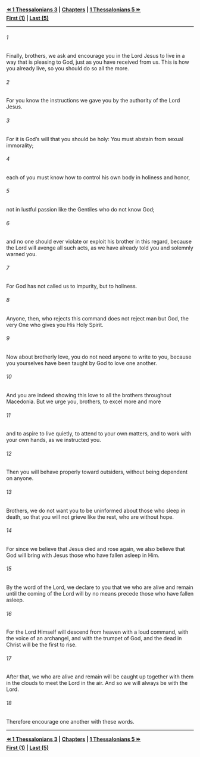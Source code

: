   
**[⏪ 1 Thessalonians 3](./1%20Thessalonians%203.md) | [Chapters](./_index.md) | [1 Thessalonians 5 ⏩](./1%20Thessalonians%205.md)**  
**[First (1)](./1%20Thessalonians%201.md) | [Last (5)](./1%20Thessalonians%205.md)**  
  
---  
  
###### 1  
Finally, brothers, we ask and encourage you in the Lord Jesus to live in a way that is pleasing to God, just as you have received from us. This is how you already live, so you should do so all the more.  
  
###### 2  
For you know the instructions we gave you by the authority of the Lord Jesus.  
  
###### 3  
For it is God’s will that you should be holy: You must abstain from sexual immorality;  
  
###### 4  
each of you must know how to control his own body in holiness and honor,  
  
###### 5  
not in lustful passion like the Gentiles who do not know God;  
  
###### 6  
and no one should ever violate or exploit his brother in this regard, because the Lord will avenge all such acts, as we have already told you and solemnly warned you.  
  
###### 7  
For God has not called us to impurity, but to holiness.  
  
###### 8  
Anyone, then, who rejects this command does not reject man but God, the very One who gives you His Holy Spirit.  
  
###### 9  
Now about brotherly love, you do not need anyone to write to you, because you yourselves have been taught by God to love one another.  
  
###### 10  
And you are indeed showing this love to all the brothers throughout Macedonia. But we urge you, brothers, to excel more and more  
  
###### 11  
and to aspire to live quietly, to attend to your own matters, and to work with your own hands, as we instructed you.  
  
###### 12  
Then you will behave properly toward outsiders, without being dependent on anyone.  
  
###### 13  
Brothers, we do not want you to be uninformed about those who sleep in death, so that you will not grieve like the rest, who are without hope.  
  
###### 14  
For since we believe that Jesus died and rose again, we also believe that God will bring with Jesus those who have fallen asleep in Him.  
  
###### 15  
By the word of the Lord, we declare to you that we who are alive and remain until the coming of the Lord will by no means precede those who have fallen asleep.  
  
###### 16  
For the Lord Himself will descend from heaven with a loud command, with the voice of an archangel, and with the trumpet of God, and the dead in Christ will be the first to rise.  
  
###### 17  
After that, we who are alive and remain will be caught up together with them in the clouds to meet the Lord in the air. And so we will always be with the Lord.  
  
###### 18  
Therefore encourage one another with these words.  
  
  
---  
  
**[⏪ 1 Thessalonians 3](./1%20Thessalonians%203.md) | [Chapters](./_index.md) | [1 Thessalonians 5 ⏩](./1%20Thessalonians%205.md)**  
**[First (1)](./1%20Thessalonians%201.md) | [Last (5)](./1%20Thessalonians%205.md)**  
  
